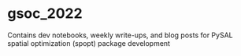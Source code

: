 # gsoc_2022
Contains dev notebooks, weekly write-ups, and blog posts for PySAL spatial optimization (spopt) package development
